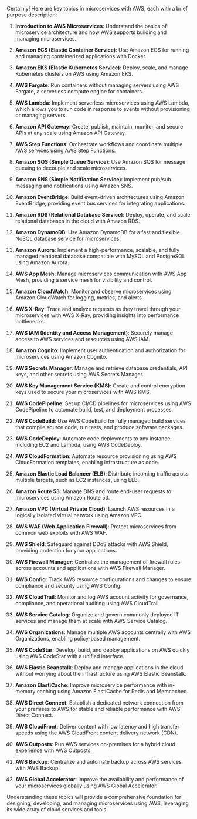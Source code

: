 Certainly! Here are key topics in microservices with AWS, each with a brief purpose description:

1. **Introduction to AWS Microservices**: Understand the basics of microservice architecture and how AWS supports building and managing microservices.

2. **Amazon ECS (Elastic Container Service)**: Use Amazon ECS for running and managing containerized applications with Docker.

3. **Amazon EKS (Elastic Kubernetes Service)**: Deploy, scale, and manage Kubernetes clusters on AWS using Amazon EKS.

4. **AWS Fargate**: Run containers without managing servers using AWS Fargate, a serverless compute engine for containers.

5. **AWS Lambda**: Implement serverless microservices using AWS Lambda, which allows you to run code in response to events without provisioning or managing servers.

6. **Amazon API Gateway**: Create, publish, maintain, monitor, and secure APIs at any scale using Amazon API Gateway.

7. **AWS Step Functions**: Orchestrate workflows and coordinate multiple AWS services using AWS Step Functions.

8. **Amazon SQS (Simple Queue Service)**: Use Amazon SQS for message queuing to decouple and scale microservices.

9. **Amazon SNS (Simple Notification Service)**: Implement pub/sub messaging and notifications using Amazon SNS.

10. **Amazon EventBridge**: Build event-driven architectures using Amazon EventBridge, providing event bus services for integrating applications.

11. **Amazon RDS (Relational Database Service)**: Deploy, operate, and scale relational databases in the cloud with Amazon RDS.

12. **Amazon DynamoDB**: Use Amazon DynamoDB for a fast and flexible NoSQL database service for microservices.

13. **Amazon Aurora**: Implement a high-performance, scalable, and fully managed relational database compatible with MySQL and PostgreSQL using Amazon Aurora.

14. **AWS App Mesh**: Manage microservices communication with AWS App Mesh, providing a service mesh for visibility and control.

15. **Amazon CloudWatch**: Monitor and observe microservices using Amazon CloudWatch for logging, metrics, and alerts.

16. **AWS X-Ray**: Trace and analyze requests as they travel through your microservices with AWS X-Ray, providing insights into performance bottlenecks.

17. **AWS IAM (Identity and Access Management)**: Securely manage access to AWS services and resources using AWS IAM.

18. **Amazon Cognito**: Implement user authentication and authorization for microservices using Amazon Cognito.

19. **AWS Secrets Manager**: Manage and retrieve database credentials, API keys, and other secrets using AWS Secrets Manager.

20. **AWS Key Management Service (KMS)**: Create and control encryption keys used to secure your microservices with AWS KMS.

21. **AWS CodePipeline**: Set up CI/CD pipelines for microservices using AWS CodePipeline to automate build, test, and deployment processes.

22. **AWS CodeBuild**: Use AWS CodeBuild for fully managed build services that compile source code, run tests, and produce software packages.

23. **AWS CodeDeploy**: Automate code deployments to any instance, including EC2 and Lambda, using AWS CodeDeploy.

24. **AWS CloudFormation**: Automate resource provisioning using AWS CloudFormation templates, enabling infrastructure as code.

25. **Amazon Elastic Load Balancer (ELB)**: Distribute incoming traffic across multiple targets, such as EC2 instances, using ELB.

26. **Amazon Route 53**: Manage DNS and route end-user requests to microservices using Amazon Route 53.

27. **Amazon VPC (Virtual Private Cloud)**: Launch AWS resources in a logically isolated virtual network using Amazon VPC.

28. **AWS WAF (Web Application Firewall)**: Protect microservices from common web exploits with AWS WAF.

29. **AWS Shield**: Safeguard against DDoS attacks with AWS Shield, providing protection for your applications.

30. **AWS Firewall Manager**: Centralize the management of firewall rules across accounts and applications with AWS Firewall Manager.

31. **AWS Config**: Track AWS resource configurations and changes to ensure compliance and security using AWS Config.

32. **AWS CloudTrail**: Monitor and log AWS account activity for governance, compliance, and operational auditing using AWS CloudTrail.

33. **AWS Service Catalog**: Organize and govern commonly deployed IT services and manage them at scale with AWS Service Catalog.

34. **AWS Organizations**: Manage multiple AWS accounts centrally with AWS Organizations, enabling policy-based management.

35. **AWS CodeStar**: Develop, build, and deploy applications on AWS quickly using AWS CodeStar with a unified interface.

36. **AWS Elastic Beanstalk**: Deploy and manage applications in the cloud without worrying about the infrastructure using AWS Elastic Beanstalk.

37. **Amazon ElastiCache**: Improve microservice performance with in-memory caching using Amazon ElastiCache for Redis and Memcached.

38. **AWS Direct Connect**: Establish a dedicated network connection from your premises to AWS for stable and reliable performance with AWS Direct Connect.

39. **AWS CloudFront**: Deliver content with low latency and high transfer speeds using the AWS CloudFront content delivery network (CDN).

40. **AWS Outposts**: Run AWS services on-premises for a hybrid cloud experience with AWS Outposts.

41. **AWS Backup**: Centralize and automate backup across AWS services with AWS Backup.

42. **AWS Global Accelerator**: Improve the availability and performance of your microservices globally using AWS Global Accelerator.

Understanding these topics will provide a comprehensive foundation for designing, developing, and managing microservices using AWS, leveraging its wide array of cloud services and tools.